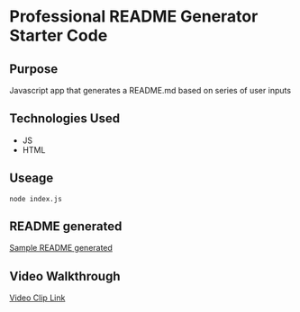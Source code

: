 # **Professional README Generator Starter Code**

## **Purpose**
Javascript app that generates a README.md based on series of user inputs

## **Technologies Used**
* JS
* HTML

## **Useage**
`node index.js`

## **README generated**
[Sample README generated](https://github.com/SparshPatwa/readme-generator/tree/master/output)

## **Video Walkthrough**
[Video Clip Link](./demo/readme-generator-demo.mov)
